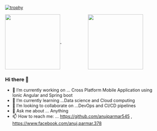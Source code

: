 <!-- Following line will add trophies to the github Dashboard-->
[![trophy](https://github-profile-trophy.vercel.app/?username=anujparmar545&row=1&theme=flat)](https://github.com/ryo-ma/github-profile-trophy)

<!-- Following lines will add stats to the github Dashboard
[![Anurag's GitHub stats](https://github-readme-stats.vercel.app/api?username=anujparmar545&theme=graywhite&icons=true)](https://github.com/anuraghazra/github-readme-stats)
[![Top Langs](https://github-readme-stats.vercel.app/api/top-langs/?username=anujparmar545&layout=compact)](https://github.com/anuraghazra/github-readme-stats)

-->
<a href="https://github.com/anujparmar545">
  <img align="center" height="180em" style="max-width:100%" src="https://github-readme-stats.vercel.app/api?username=anujparmar545&theme=graywhite&icons=true" />
</a>
<a style="margin-left:87px" href="https://github.com/anujparmar545">
  <img align="center" height="180em" style="max-width:100%" src="https://github-readme-stats.vercel.app/api/top-langs/?username=anujparmar545&layout=compact" />
</a>


### Hi there 👋

<!--
**anujparmar545/anujparmar545** is a ✨ _special_ ✨ repository because its `README.md` (this file) appears on your GitHub profile.

Here are some ideas to get you started:
-->
- 🔭 I’m currently working on ... Cross Platform Mobile Application using Ionic Angular and Spring boot
- 🌱 I’m currently learning ...Data science and Cloud computing
- 👯 I’m looking to collaborate on ...DevOps and CI/CD pipelines
- 💬 Ask me about ... Anything
- 📫 How to reach me: ... https://github.com/anujparmar545 , https://www.facebook.com/anuj.parmar.378





